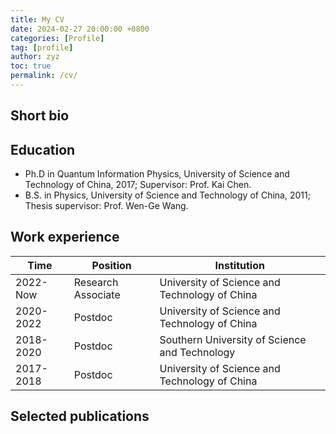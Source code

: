 ```yaml
---
title: My CV
date: 2024-02-27 20:00:00 +0800
categories: [Profile]
tag: [profile]
author: zyz
toc: true
permalink: /cv/
---
```


Short bio
--------------------------------------------

Education
--------------------------------------------
* Ph.D in Quantum Information Physics, University of Science and Technology of China, 2017; Supervisor: Prof. Kai Chen.
* B.S. in Physics, University of Science and Technology of China, 2011; Thesis supervisor: Prof. Wen-Ge Wang.

Work experience
--------------------------------------------

| Time      | Position           | Institution                                   |
|-----------|--------------------|-----------------------------------------------|
| 2022-Now  | Research Associate | University of Science and Technology of China |
| 2020-2022 | Postdoc            | University of Science and Technology of China |
| 2018-2020 | Postdoc            | Southern University of Science and Technology |
| 2017-2018 | Postdoc            | University of Science and Technology of China |

Selected publications
-------------------------------------------

<!-- 
Talks
------------------------------------------- 
-->
